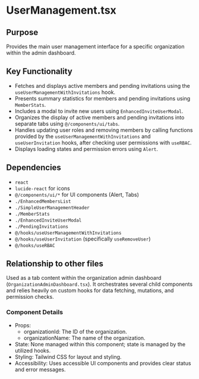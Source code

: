 # UserManagement.tsx

## Purpose
Provides the main user management interface for a specific organization within the admin dashboard.

## Key Functionality
- Fetches and displays active members and pending invitations using the `useUserManagementWithInvitations` hook.
- Presents summary statistics for members and pending invitations using `MemberStats`.
- Includes a modal to invite new users using `EnhancedInviteUserModal`.
- Organizes the display of active members and pending invitations into separate tabs using `@/components/ui/tabs`.
- Handles updating user roles and removing members by calling functions provided by the `useUserManagementWithInvitations` and `useUserInvitation` hooks, after checking user permissions with `useRBAC`.
- Displays loading states and permission errors using `Alert`.

## Dependencies
- `react`
- `lucide-react` for icons
- `@/components/ui/*` for UI components (Alert, Tabs)
- `./EnhancedMembersList`
- `./SimpleUserManagementHeader`
- `./MemberStats`
- `./EnhancedInviteUserModal`
- `./PendingInvitations`
- `@/hooks/useUserManagementWithInvitations`
- `@/hooks/useUserInvitation` (specifically `useRemoveUser`)
- `@/hooks/useRBAC`

## Relationship to other files
Used as a tab content within the organization admin dashboard (`OrganizationAdminDashboard.tsx`). It orchestrates several child components and relies heavily on custom hooks for data fetching, mutations, and permission checks.

### Component Details
- Props:
  - organizationId: The ID of the organization.
  - organizationName: The name of the organization.
- State: None managed within this component; state is managed by the utilized hooks.
- Styling: Tailwind CSS for layout and styling.
- Accessibility: Uses accessible UI components and provides clear status and error messages.